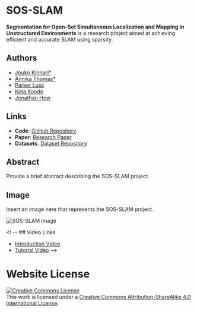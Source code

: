# SOS-SLAM

**Segmentation for Open-Set Simultaneous Localization and Mapping in Unstructured Environments** is a research project aimed at achieving efficient and accurate SLAM using sparsity.

## Authors

- [Jouko Kinnari*](https://www.linkedin.com/in/jouko-kinnari/)
- [Annika Thomas*](https://www.annikathomas.com)
- [Parker Lusk](https://plusk01.github.io/)
- [Kota Kondo](https://www.linkedin.com/in/kkondo/?locale=en_US)
- [Jonathan How](https://www.mit.edu/~jhow/)

## Links

- **Code**: [GitHub Repository](https://github.com/yourusername/sos-slam)
- **Paper**: [Research Paper](https://drive.google.com/file/d/1b7TZhalVafbWrrrUepgkYl8vfeb106AZ/view?usp=sharing)
- **Datasets**: [Dataset Repository](https://www.dropbox.com/scl/fo/he8rq4ucgywmoha2y95zp/h?rlkey=cwt7q9whl4koelo4raiaptlfg&dl=0)

## Abstract

Provide a brief abstract describing the SOS-SLAM project.

## Image

Insert an image here that represents the SOS-SLAM project.

![SOS-SLAM Image](image.jpg)

<!-- ## Demo -->

<!-- You can view a live demo of SOS-SLAM [here](https://yourdemo.com). -->

<! -- ## Video Links

- [Introduction Video](https://www.youtube.com/watch?v=your-intro-video)
- [Tutorial Video](https://www.youtube.com/watch?v=your-tutorial-video) -->
  
# Website License
<a rel="license" href="http://creativecommons.org/licenses/by-sa/4.0/"><img alt="Creative Commons License" style="border-width:0" src="https://i.creativecommons.org/l/by-sa/4.0/88x31.png" /></a><br />This work is licensed under a <a rel="license" href="http://creativecommons.org/licenses/by-sa/4.0/">Creative Commons Attribution-ShareAlike 4.0 International License</a>.
